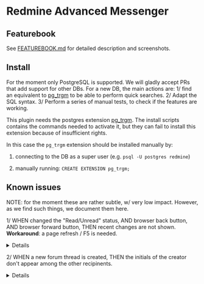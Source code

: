 # Redmine Advanced Messenger

## Featurebook

See [FEATUREBOOK.md](FEATUREBOOK.md) for detailed description and screenshots.

## Install

For the moment only PostgreSQL is supported. We will gladly accept PRs that add support for other DBs. For a new DB, the main actions are: 1/ find an equivalent to [pg_trgm](https://www.postgresql.org/docs/current/pgtrgm.html) to be able to perform quick searches. 2/ Adapt the SQL syntax. 3/ Perform a series of manual tests, to check if the features are working.

This plugin needs the postgres extension [pg_trgm](https://www.postgresql.org/docs/current/pgtrgm.html). The install scripts contains the commands needed to activate it, but they can fail to install this extension because of insufficient rights. 

In this case the ```pg_trgm``` extension should be installed manually by:
1. connecting to the DB as a super user (e.g. ```psql -U postgres redmine```)

2. manually running: ```CREATE EXTENSION pg_trgm;```

## Known issues

NOTE: for the moment these are rather subtle, w/ very low impact. However, as we find such things, we document them here.

1/ WHEN changed the "Read/Unread" status, AND browser back button, AND browser forward button, THEN recent changes are not shown. <br /> <b>Workaround</b>: a page refresh / F5 is needed.

<details>
TLDR: we noticed a strange minor behavior, when doing browser back + forward, or on duplicating tabs. If I just did an Ajax request (e.g. updated the read/unread status), and then click on back + forward, the update is not seen. Workaround: page refresh. It's related to the caching of Ajax requests. Present in all Ajax requests of Redmine; not only in our plugin.

<details>
<summary>Techincal details (click to expand)</summary>

<br />
If the read status of a note/forum message is changed, the coloring is changed accordingly. But if we navigate away to another page and after that we navigate back to the initial page (by pressing the back button), the note/message has the old status coloring.

This is caused because, as a response to the server action that update the read_status, we execute a js that updates only the modified note, instead of reloading the whole page. And when we land back on the page, the page is re-rendered from the cache and the journals/messages are having the old read statuses.

This is a pattern also used in Redmine project when a note text is edited. So the problem is present also in that case.

The above happens in Chrome. Not in Firefox. However, the issue is present when duplicating tabs. This seems to affect Firefox as well.

A solution would have been to reload the entire page when changing the read status of only one note/forum message, but that's something we want to avoid.
</details>
</details>

2/ WHEN a new forum thread is created, THEN the initials of the creator don't appear among the other recipinents.

<details>
  1/ If you write a note in an issue => your initials appear among the recipients. 2/ The same doesn't happen if you create a forum thread. 3/ However, it does happen if you answer within a thread (because on step 2, you were added as a watcher).

  Item 2/ doesn't happen if you watch the parent forum.
  
  This is the way Redmine works. For cases 1/ and 3/, Redmine actually tries to send you (as author) an email. Many people probably check the setting "My account > I don't want to be notified of changes that I make myself", and they don't actually receive such mails.

  However, Redmine Advanced Messenger works by intercepting the attempt to send email notifications. For 2/, no such attempt => no interception => no initials.

  If this is annoying, then we might add a hack in our interceptor to handle 2/ as well. Ref. [message_patch.rb](https://github.com/famiprog/redmine_advanced_messenger/blob/a9ac897c43cfbd8ff08d1026d60907dd1249d10d/lib/patches/message_patch.rb#L14), something like `users = notified_users | root.notified_watchers | board.notified_watchers | [User.current]
`.
</details>


